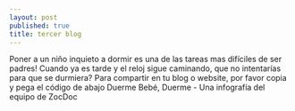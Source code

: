 ```yaml
---
layout: post
published: true
title: tercer blog
---
```

Poner a un niño inquieto a dormir es una de las tareas mas difíciles de ser padres! Cuando ya es tarde y el reloj sigue caminando, que no intentarías para que se durmiera? Para compartir en tu blog o website, por favor copia y pega el código de abajo Duerme Bebé, Duerme - Una infografía del equipo de ZocDoc                              